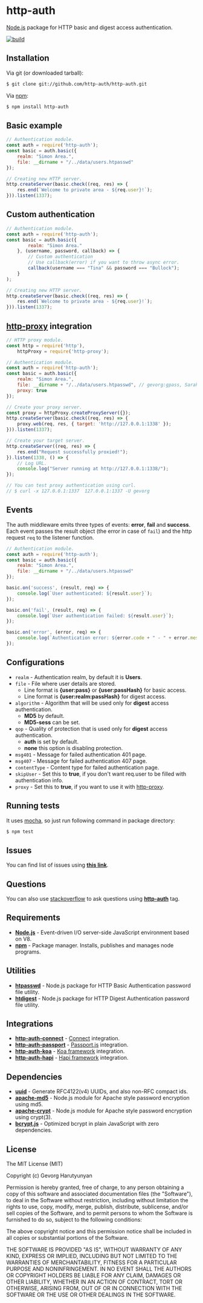 # http-auth
[Node.js](http://nodejs.org/) package for HTTP basic and digest access authentication.

[![build](https://github.com/http-auth/http-auth/workflows/build/badge.svg)](https://github.com/http-auth/http-auth/actions?query=workflow%3Abuild)

## Installation

Via git (or downloaded tarball):

```bash
$ git clone git://github.com/http-auth/http-auth.git
```
Via [npm](http://npmjs.org/):

```bash
$ npm install http-auth
```	

## Basic example
```javascript
// Authentication module.
const auth = require('http-auth');
const basic = auth.basic({
	realm: "Simon Area.",
	file: __dirname + "/../data/users.htpasswd"
});

// Creating new HTTP server.
http.createServer(basic.check((req, res) => {
	res.end(`Welcome to private area - ${req.user}!`);
})).listen(1337);

```
## Custom authentication
```javascript	
// Authentication module.
const auth = require('http-auth');
const basic = auth.basic({
		realm: "Simon Area."
	}, (username, password, callback) => { 
	    // Custom authentication
	    // Use callback(error) if you want to throw async error.
		callback(username === "Tina" && password === "Bullock");
	}
);

// Creating new HTTP server.
http.createServer(basic.check((req, res) => {
	res.end(`Welcome to private area - ${req.user}!`);
})).listen(1337);
```

## [http-proxy](https://github.com/nodejitsu/node-http-proxy/) integration
```javascript
// HTTP proxy module.
const http = require('http'),
    httpProxy = require('http-proxy');

// Authentication module.
const auth = require('http-auth');
const basic = auth.basic({
    realm: "Simon Area.",
    file: __dirname + "/../data/users.htpasswd", // gevorg:gpass, Sarah:testpass
    proxy: true
});

// Create your proxy server.
const proxy = httpProxy.createProxyServer({});
http.createServer(basic.check((req, res) => {
    proxy.web(req, res, { target: 'http://127.0.0.1:1338' });
})).listen(1337);

// Create your target server.
http.createServer((req, res) => {
	res.end("Request successfully proxied!");
}).listen(1338, () => {
	// Log URL.
	console.log("Server running at http://127.0.0.1:1338/");
});

// You can test proxy authentication using curl.
// $ curl -x 127.0.0.1:1337  127.0.0.1:1337 -U gevorg
```

## Events

The auth middleware emits three types of events: **error**, **fail** and **success**. Each event passes the result object (the error in case of `fail`) and the http request `req` to the listener function.

```javascript
// Authentication module.
const auth = require('http-auth');
const basic = auth.basic({
    realm: "Simon Area.",
    file: __dirname + "/../data/users.htpasswd"
});

basic.on('success', (result, req) => {
	console.log(`User authenticated: ${result.user}`);
});

basic.on('fail', (result, req) => {
	console.log(`User authentication failed: ${result.user}`);
});

basic.on('error', (error, req) => {
	console.log(`Authentication error: ${error.code + " - " + error.message}`);
});
```

## Configurations

 - `realm` - Authentication realm, by default it is **Users**.
 - `file` - File where user details are stored.
 	- Line format is **{user:pass}** or **{user:passHash}** for basic access. 
 	- Line format is **{user:realm:passHash}** for digest access.
 - `algorithm` - Algorithm that will be used only for **digest** access authentication.
 	- **MD5** by default.
 	- **MD5-sess** can be set.
 - `qop` - Quality of protection that is used only for **digest** access authentication.
 	- **auth** is set by default.
 	- **none** this option is disabling protection.
 - `msg401` - Message for failed authentication 401 page.
 - `msg407` - Message for failed authentication 407 page.
 - `contentType` - Content type for failed authentication page.
 - `skipUser` - Set this to **true**, if you don't want req.user to be filled with authentication info.
 - `proxy` - Set this to **true**, if you want to use it with [http-proxy](https://github.com/http-party/node-http-proxy).

## Running tests

It uses [mocha](https://mochajs.org/), so just run following command in package directory:

```bash
$ npm test
```

## Issues

You can find list of issues using **[this link](http://github.com/http-auth/http-auth/issues)**.

## Questions

You can also use [stackoverflow](http://stackoverflow.com/questions/tagged/http-auth) to ask questions using **[http-auth](http://stackoverflow.com/tags/http-auth/info)** tag.

## Requirements

 - **[Node.js](http://nodejs.org)** - Event-driven I/O server-side JavaScript environment based on V8.
 - **[npm](http://npmjs.org)** - Package manager. Installs, publishes and manages node programs.

## Utilities

 - **[htpasswd](https://github.com/http-auth/htpasswd/)** - Node.js package for HTTP Basic Authentication password file utility.
 - **[htdigest](https://github.com/http-auth/htdigest/)** - Node.js package for HTTP Digest Authentication password file utility.

## Integrations

 - **[http-auth-connect](https://github.com/http-auth/http-auth-connect)** - [Connect](https://github.com/senchalabs/connect) integration.
 - **[http-auth-passport](https://github.com/http-auth/http-auth-passport)** - [Passport.js](http://www.passportjs.org/) integration.
 - **[http-auth-koa](https://github.com/http-auth/http-auth-koa)** - [Koa framework](http://koajs.com/) integration.
 - **[http-auth-hapi](https://github.com/http-auth/http-auth-hapi)** - [Hapi framework](https://hapi.dev/) integration.

## Dependencies

 - **[uuid](https://github.com/broofa/node-uuid/)** - Generate RFC4122(v4) UUIDs, and also non-RFC compact ids.
 - **[apache-md5](https://github.com/http-auth/apache-md5)** - Node.js module for Apache style password encryption using md5.
 - **[apache-crypt](https://github.com/http-auth/apache-crypt)** - Node.js module for Apache style password encryption using crypt(3).
 - **[bcrypt.js](https://github.com/dcodeIO/bcrypt.js)** - Optimized bcrypt in plain JavaScript with zero dependencies.

## License

The MIT License (MIT)

Copyright (c) Gevorg Harutyunyan

Permission is hereby granted, free of charge, to any person obtaining a copy of
this software and associated documentation files (the "Software"), to deal in
the Software without restriction, including without limitation the rights to
use, copy, modify, merge, publish, distribute, sublicense, and/or sell copies of
the Software, and to permit persons to whom the Software is furnished to do so,
subject to the following conditions:

The above copyright notice and this permission notice shall be included in all
copies or substantial portions of the Software.

THE SOFTWARE IS PROVIDED "AS IS", WITHOUT WARRANTY OF ANY KIND, EXPRESS OR
IMPLIED, INCLUDING BUT NOT LIMITED TO THE WARRANTIES OF MERCHANTABILITY, FITNESS
FOR A PARTICULAR PURPOSE AND NONINFRINGEMENT. IN NO EVENT SHALL THE AUTHORS OR
COPYRIGHT HOLDERS BE LIABLE FOR ANY CLAIM, DAMAGES OR OTHER LIABILITY, WHETHER
IN AN ACTION OF CONTRACT, TORT OR OTHERWISE, ARISING FROM, OUT OF OR IN
CONNECTION WITH THE SOFTWARE OR THE USE OR OTHER DEALINGS IN THE SOFTWARE.
